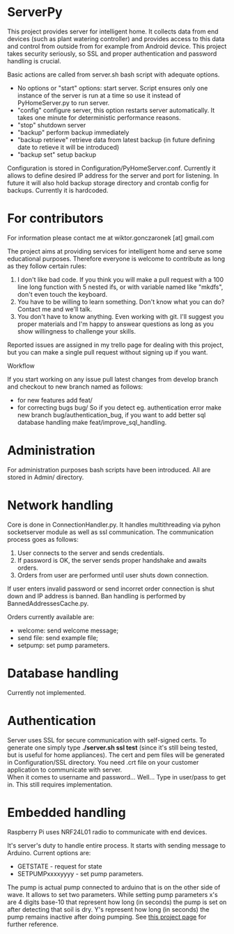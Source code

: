 # ServerPy

This project provides server for intelligent home. It collects data from end devices (such as plant watering controller) and provides access to this data and control from outside from for example from Android device. This project takes security seriously, so SSL and proper authentication and password handling is crucial.

Basic actions are called from server.sh bash script with adequate options.

 * No options or "start" options: start server. Script ensures only one instance of the server is run at a time so use it instead of PyHomeServer.py to run server.
 * "config" configure server, this option restarts server automatically. It takes one minute for deterministic performance reasons.
 * "stop" shutdown server
 * "backup" perform backup immediately
 * "backup retrieve" retrieve data from latest backup (in future defining date to retieve it will be introduced)
 * "backup set" setup backup

Configuration is stored in Configuration/PyHomeServer.conf. Currently it allows to define desired IP address for the server and port for listening. In future it will also hold backup storage directory and crontab config for backups. Currently it is hardcoded.

# For contributors

For information please contact me at wiktor.gonczaronek [at] gmail.com

The project aims at providing services for intelligent home and serve some educational purposes. Therefore everyone is welcome to contribute as long as they follow certain rules:
1. I don't like bad code. If you think you will make a pull request with a 100 line long function with 5 nested ifs, or with variable named like "mkdfs", don't even touch the keyboard.
2. You have to be willing to learn something. Don't know what you can do? Contact me and we'll talk.
3. You don't have to know anything. Even working with git. I'll suggest you proper materials and I'm happy to answear questions as long as you show willingness to challenge your skills.

Reported issues are assigned in my trello page for dealing with this project, but you can make a single pull request without signing up if you want.

Workflow

If you start working on any issue pull latest changes from develop branch and checkout to new branch named as follows:
 * for new features add feat/<issue name>
 * for correcting bugs bug/<issue name>
So if you detect eg. authentication error make new branch bug/authentication_bug, if you want to add better sql database handling make feat/improve_sql_handling.

# Administration

For administration purposes bash scripts have been introduced. All are stored in Admin/ directory.

# Network handling

Core is done in ConnectionHandler.py. It handles multithreading via pyhon socketserver module as well as ssl communication. The communication process goes as follows:
1. User connects to the server and sends credentials.
2. If password is OK, the server sends proper handshake and awaits orders.
3. Orders from user are performed until user shuts down connection.

If user enters invalid password or send incorret order connection is shut down and IP address is banned. Ban handling is performed by BannedAddressesCache.py.

Orders currently available are:
 * welcome: send welcome message;
 * send file: send example file;
 * setpump: set pump parameters.

# Database handling
Currently not implemented.

# Authentication
Server uses SSL for secure communication with self-signed certs. To generate one simply type <b>./server.sh ssl test</b> (since it's still being tested, but is useful for home appliances). The cert and pem files will be generated in Configuration/SSL directory. You need .crt file on your customer application to communicate with server.
<br>
When it comes to username and password... Well... Type in user/pass to get in. This still requires implementation.

# Embedded handling

Raspberry Pi uses NRF24L01 radio to communicate with end devices.

It's server's duty to handle entire process. It starts with sending message to Arduino. Current options are:
<ul>
<li>GETSTATE - request for state
<li> SETPUMPxxxxyyyy - set pump parameters.
</ul>

The pump is actual pump connected to arduino that is on the other side of wave. It allows to set two parameters.
While setting pump parameters x's are 4 digits base-10 that represent how long (in seconds) the pump is set on after detecting that soil is dry.
Y's represent how long (in seconds) the pump remains inactive after doing pumping. See <a href="https://github.com/gonczor/watering/tree/master">  this project page</a> for further reference.
